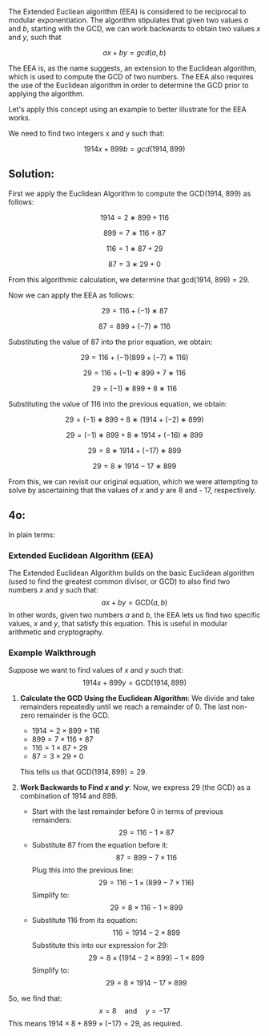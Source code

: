The Extended Eucliean algorithm (EEA) is considered to be reciprocal to modular exponentiation. The algorithm stipulates that given two values _a_ and _b_, starting with the GCD, we can work backwards to obtain two values _x_ and _y_, such that

$$ax + by = gcd⁡(a, b)$$

The EEA is, as the name suggests, an extension to the Euclidean algorithm, which is used to compute the GCD of two numbers. The EEA also requires the use of the Euclidean algorithm in order to determine the GCD prior to applying the algorithm.

Let's apply this concept using an example to better illustrate for the EEA works.

We need to find two integers x and y such that:

$$1914x+899b=gcd⁡(1914,899)$$

## Solution:

First we apply the Euclidean Algorithm to compute the GCD(1914, 899) as follows:

$$1914=2∗899+116$$

$$899=7∗116+87$$

$$116=1∗87+29$$

$$87=3∗29+0$$

From this algorithmic calculation, we determine that gcd(1914, 899) = 29.

Now we can apply the EEA as follows:

$$29=116+(−1)∗87$$

$$87=899+(−7)∗116$$

Substituting the value of 87 into the prior equation, we obtain:

$$29=116+(−1)(899+(−7)∗116)$$

$$29=116+(−1)∗899+7∗116$$

$$29=(−1)∗899+8∗116$$

Substituting the value of 116 into the previous equation, we obtain:

$$29=(−1)∗899+8∗(1914+(−2)∗899)$$

$$29=(−1)∗899+8∗1914+(−16)∗899$$

$$29=8∗1914+(−17)∗899$$

$$29=8∗1914−17∗899$$

From this, we can revisit our original equation, which we were attempting to solve by ascertaining that the values of _x_ and _y_ are 8 and - 17, respectively.

## 4o:

In plain terms:

### Extended Euclidean Algorithm (EEA)

The Extended Euclidean Algorithm builds on the basic Euclidean algorithm (used to find the greatest common divisor, or GCD) to also find two numbers $x$ and $y$ such that:
$$
ax + by = \text{GCD}(a, b)
$$
In other words, given two numbers $a$ and $b$, the EEA lets us find two specific values, $x$ and $y$, that satisfy this equation. This is useful in modular arithmetic and cryptography.

### Example Walkthrough

Suppose we want to find values of $x$ and $y$ such that:
$$
1914x + 899y = \text{GCD}(1914, 899)
$$

1. **Calculate the GCD Using the Euclidean Algorithm**:
   We divide and take remainders repeatedly until we reach a remainder of 0. The last non-zero remainder is the GCD.

   - $1914 = 2 \times 899 + 116$
   - $899 = 7 \times 116 + 87$
   - $116 = 1 \times 87 + 29$
   - $87 = 3 \times 29 + 0$

   This tells us that $\text{GCD}(1914, 899) = 29$.

2. **Work Backwards to Find $x$ and $y$**:
   Now, we express 29 (the GCD) as a combination of 1914 and 899.

   - Start with the last remainder before 0 in terms of previous remainders:
     $$
     29 = 116 - 1 \times 87
     $$
   - Substitute 87 from the equation before it:
     $$
     87 = 899 - 7 \times 116
     $$
     Plug this into the previous line:
     $$
     29 = 116 - 1 \times (899 - 7 \times 116)
     $$
     Simplify to:
     $$
     29 = 8 \times 116 - 1 \times 899
     $$
   - Substitute 116 from its equation:
     $$
     116 = 1914 - 2 \times 899
     $$
     Substitute this into our expression for 29:
     $$
     29 = 8 \times (1914 - 2 \times 899) - 1 \times 899
     $$
     Simplify to:
     $$
     29 = 8 \times 1914 - 17 \times 899
     $$

So, we find that:
$$
x = 8 \quad \text{and} \quad y = -17
$$
This means $1914 \times 8 + 899 \times (-17) = 29$, as required.